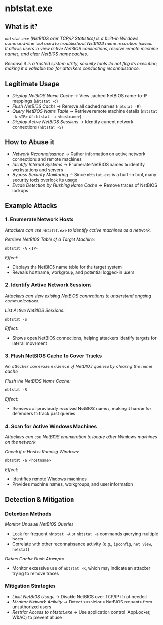 # nbtstat.exe  

## What is it?  
*`nbtstat.exe` (NetBIOS over TCP/IP Statistics) is a built-in Windows command-line tool used to troubleshoot NetBIOS name resolution issues.  
It allows users to view active NetBIOS connections, resolve remote machine names, and clear NetBIOS name caches.*

*Because it is a trusted system utility, security tools do not flag its execution, making it a valuable tool for attackers conducting reconnaissance.*

## Legitimate Usage  
- *Display NetBIOS Name Cache* → View cached NetBIOS name-to-IP mappings (`nbtstat -c`)  
- *Flush NetBIOS Cache* → Remove all cached names (`nbtstat -R`)  
- *Query NetBIOS Name Table* → Retrieve remote machine details (`nbtstat -A <IP>` or `nbtstat -a <hostname>`)  
- *Display Active NetBIOS Sessions* → Identify current network connections (`nbtstat -S`)  

## How to Abuse it  
- *Network Reconnaissance* → Gather information on active network connections and remote machines  
- *Identify Internal Systems* → Enumerate NetBIOS names to identify workstations and servers  
- *Bypass Security Monitoring* → Since `nbtstat.exe` is a built-in tool, many security tools overlook its usage  
- *Evade Detection by Flushing Name Cache* → Remove traces of NetBIOS lookups  

## Example Attacks  

### 1. Enumerate Network Hosts  
*Attackers can use `nbtstat.exe` to identify active machines on a network.*

*Retrieve NetBIOS Table of a Target Machine:*  

```
nbtstat -A <IP>
```

*Effect:*  
- Displays the NetBIOS name table for the target system  
- Reveals hostname, workgroup, and potential logged-in users  

### 2. Identify Active Network Sessions  
*Attackers can view existing NetBIOS connections to understand ongoing communications.*

*List Active NetBIOS Sessions:*  

```
nbtstat -S
```

*Effect:*  
- Shows open NetBIOS connections, helping attackers identify targets for lateral movement  

### 3. Flush NetBIOS Cache to Cover Tracks  
*An attacker can erase evidence of NetBIOS queries by clearing the name cache.*

*Flush the NetBIOS Name Cache:*  

```
nbtstat -R
```

*Effect:*  
- Removes all previously resolved NetBIOS names, making it harder for defenders to track past queries  

### 4. Scan for Active Windows Machines  
*Attackers can use NetBIOS enumeration to locate other Windows machines on the network.*

*Check if a Host is Running Windows:*  

```
nbtstat -a <hostname>
```

*Effect:*  
- Identifies remote Windows machines  
- Provides machine names, workgroups, and user information  

## Detection & Mitigation  

### Detection Methods  
*Monitor Unusual NetBIOS Queries*  
- Look for frequent `nbtstat -A` or `nbtstat -a` commands querying multiple hosts  
- Correlate with other reconnaissance activity (e.g., `ipconfig`, `net view`, `netstat`)  

*Detect Cache Flush Attempts*  
- Monitor excessive use of `nbtstat -R`, which may indicate an attacker trying to remove traces  

### Mitigation Strategies  
- *Limit NetBIOS Usage* → Disable NetBIOS over TCP/IP if not needed  
- *Monitor Network Activity* → Detect suspicious NetBIOS requests from unauthorized users  
- *Restrict Access to nbtstat.exe* → Use application control (AppLocker, WDAC) to prevent abuse

